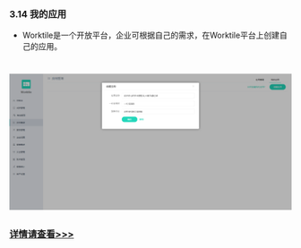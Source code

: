 ### 3.14 我的应用

* Worktile是一个开放平台，企业可根据自己的需求，在Worktile平台上创建自己的应用。

# ![](/assets/3.14我的应用.png)

### [详情请查看>>>](https://dev.Worktile.com/document/overview) 

